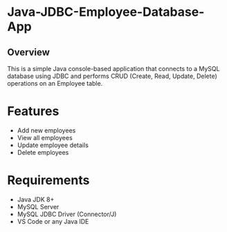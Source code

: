 # Java-JDBC-Employee-Database-App
## Overview
This is a simple Java console-based application that connects to a MySQL database using JDBC and performs CRUD (Create, Read, Update, Delete) operations on an Employee table.

# Features
- Add new employees
- View all employees
- Update employee details
- Delete employees

# Requirements
- Java JDK 8+
- MySQL Server
- MySQL JDBC Driver (Connector/J)
- VS Code or any Java IDE
